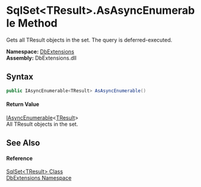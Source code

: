 SqlSet&lt;TResult>.AsAsyncEnumerable Method
===========================================
Gets all TResult objects in the set. The query is deferred-executed.
  
**Namespace:** [DbExtensions][1]  
**Assembly:** DbExtensions.dll

Syntax
------

```csharp
public IAsyncEnumerable<TResult> AsAsyncEnumerable()
```

#### Return Value
[IAsyncEnumerable][2]&lt;[TResult][3]>  
All TResult objects in the set.

See Also
--------

#### Reference
[SqlSet&lt;TResult> Class][3]  
[DbExtensions Namespace][1]  

[1]: ../README.md
[2]: https://learn.microsoft.com/dotnet/api/system.collections.generic.iasyncenumerable-1
[3]: README.md